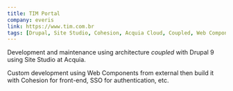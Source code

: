 ```yaml
---
title: TIM Portal
company: everis
link: https://www.tim.com.br
tags: [Drupal, Site Studio, Cohesion, Acquia Cloud, Coupled, Web Components]
---
```


Development and maintenance using architecture _coupled_ with Drupal 9 using Site Studio at Acquia.

Custom development using Web Components from external then build it with Cohesion for front-end, SSO for authentication, etc.
